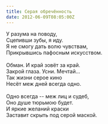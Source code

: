 ```yaml
---
title: Серая обречённость
date: 2012-06-09T08:05:00Z
---
```


У разума на поводу,<br />
Сцепивши зубы, я иду.<br />
Я не смогу дать волю чувствам,<br />
Прикрывшись пафосным искусством.<br />
<br />
Обман. И край зовёт за край.<br />
Закрой глаза. Усни. Мечтай...<br />
Так жизни серое кино<br />
Несёт меж дней всегда одно.<br />
<br />
Одно всегда -- меж лиц и судеб,<br />
Оно душе тюрьмою будет.<br />
И яркие желаний краски<br />
Заставит скрыть под серой маской.